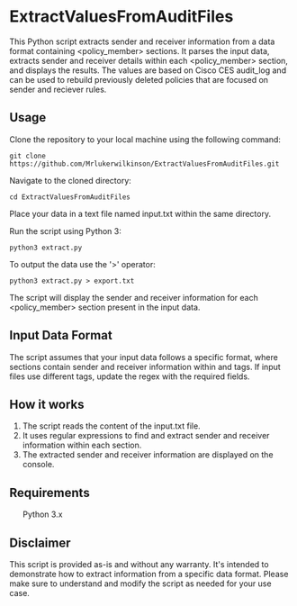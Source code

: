 # ExtractValuesFromAuditFiles
This Python script extracts sender and receiver information from a data format containing <policy_member> sections. It parses the input data, extracts sender and receiver details within each <policy_member> section, and displays the results. The values are based on Cisco CES audit_log and can be used to rebuild previously deleted policies that are focused on sender and reciever rules. 

<h2>Usage</h2>
Clone the repository to your local machine using the following command:
  
`````
git clone https://github.com/Mrlukerwilkinson/ExtractValuesFromAuditFiles.git
`````

Navigate to the cloned directory:

````
cd ExtractValuesFromAuditFiles
````

Place your data in a text file named input.txt within the same directory.

Run the script using Python 3:

````
python3 extract.py
````

To output the data use the '>' operator:

````
python3 extract.py > export.txt
````

The script will display the sender and receiver information for each <policy_member> section present in the input data.

<h2>Input Data Format</h2>
The script assumes that your input data follows a specific format, where <policy_member> sections contain sender and receiver information within <sender> and <receiver> tags. If input files use different tags, update the regex with the required fields. 

<h2>How it works</h2>
<ol>
  <li>The script reads the content of the input.txt file.</li>
  <li>It uses regular expressions to find and extract sender and receiver information within each <policy_member> section.</li>
  <li>The extracted sender and receiver information are displayed on the console.</li>
</ol>

<h2>Requirements</h2>
<ol>Python 3.x</ol>

<h2>Disclaimer</h2>
This script is provided as-is and without any warranty. It's intended to demonstrate how to extract information from a specific data format. Please make sure to understand and modify the script as needed for your use case.
